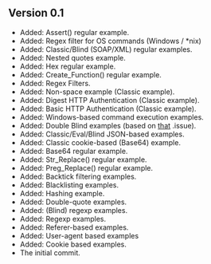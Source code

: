 ## Version 0.1
* Added: Assert() regular example.
* Added: Regex filter for OS commands (Windows / *nix)
* Added: Classic/Blind (SOAP/XML) regular examples.
* Added: Nested quotes example.
* Added: Hex regular example.
* Added: Create_Function() regular example.
* Added: Regex Filters.
* Added: Non-space example (Classic example).
* Added: Digest HTTP Authentication (Classic example).
* Added: Basic HTTP Authentication (Classic example).
* Added: Windows-based command execution examples.
* Added: Double Blind examples (based on [that](https://github.com/commixproject/commix/issues/17) .issue).
* Added: Classic/Eval/Blind JSON-based examples.
* Added: Classic cookie-based (Base64) example.
* Added: Base64 regular example.
* Added: Str_Replace() regular example.
* Added: Preg_Replace() regular example.
* Added: Backtick filtering examples.
* Added: Blacklisting examples.
* Added: Hashing example.
* Added: Double-quote examples.
* Added: (Blind) regexp examples.
* Added: Regexp examples.
* Added: Referer-based examples.
* Added: User-agent based examples
* Added: Cookie based examples.
* The initial commit.

